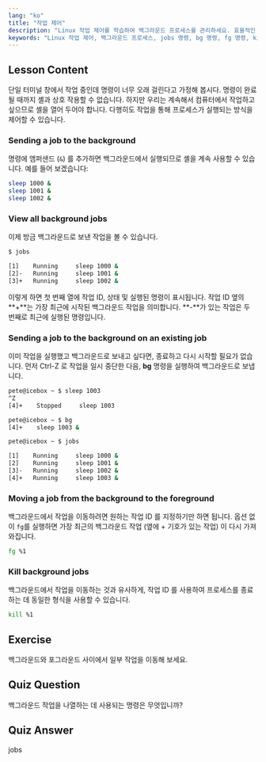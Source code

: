 ```yaml
---
lang: "ko"
title: "작업 제어"
description: "Linux 작업 제어를 학습하여 백그라운드 프로세스를 관리하세요. 효율적인 셸 사용을 위해 'jobs', 'bg', 'fg', 'kill' 명령을 이해하세요. Linux 여정을 시작하세요!"
keywords: "Linux 작업 제어, 백그라운드 프로세스, jobs 명령, bg 명령, fg 명령, kill 명령, Linux 튜토리얼, 초보자 Linux"
---
```


## Lesson Content

단일 터미널 창에서 작업 중인데 명령이 너무 오래 걸린다고 가정해 봅시다. 명령이 완료될 때까지 셸과 상호 작용할 수 없습니다. 하지만 우리는 계속해서 컴퓨터에서 작업하고 싶으므로 셸을 열어 두어야 합니다. 다행히도 작업을 통해 프로세스가 실행되는 방식을 제어할 수 있습니다.

### Sending a job to the background

명령에 앰퍼샌드 (`&`) 를 추가하면 백그라운드에서 실행되므로 셸을 계속 사용할 수 있습니다. 예를 들어 보겠습니다:

```bash
sleep 1000 &
sleep 1001 &
sleep 1002 &
```

### View all background jobs

이제 방금 백그라운드로 보낸 작업을 볼 수 있습니다.

```bash
$ jobs

[1]    Running     sleep 1000 &
[2]-   Running     sleep 1001 &
[3]+   Running     sleep 1002 &
```

이렇게 하면 첫 번째 열에 작업 ID, 상태 및 실행된 명령이 표시됩니다. 작업 ID 옆의 **+**는 가장 최근에 시작된 백그라운드 작업을 의미합니다. **-**가 있는 작업은 두 번째로 최근에 실행된 명령입니다.

### Sending a job to the background on an existing job

이미 작업을 실행했고 백그라운드로 보내고 싶다면, 종료하고 다시 시작할 필요가 없습니다. 먼저 Ctrl-Z 로 작업을 일시 중단한 다음, **bg** 명령을 실행하여 백그라운드로 보냅니다.

```bash
pete@icebox ~ $ sleep 1003
^Z
[4]+    Stopped     sleep 1003

pete@icebox ~ $ bg
[4]+    sleep 1003 &

pete@icebox ~ $ jobs

[1]    Running     sleep 1000 &
[2]    Running     sleep 1001 &
[3]-   Running     sleep 1002 &
[4]+   Running     sleep 1003 &
```

### Moving a job from the background to the foreground

백그라운드에서 작업을 이동하려면 원하는 작업 ID 를 지정하기만 하면 됩니다. 옵션 없이 `fg`를 실행하면 가장 최근의 백그라운드 작업 (옆에 + 기호가 있는 작업) 이 다시 가져와집니다.

```bash
fg %1
```

### Kill background jobs

백그라운드에서 작업을 이동하는 것과 유사하게, 작업 ID 를 사용하여 프로세스를 종료하는 데 동일한 형식을 사용할 수 있습니다.

```bash
kill %1
```

## Exercise

백그라운드와 포그라운드 사이에서 일부 작업을 이동해 보세요.

## Quiz Question

백그라운드 작업을 나열하는 데 사용되는 명령은 무엇입니까?

## Quiz Answer

jobs
